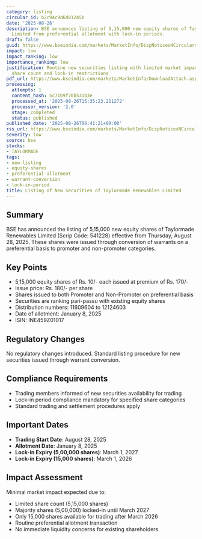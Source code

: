 ```yaml
---
category: listing
circular_id: b2c94c9d6d01245b
date: '2025-08-26'
description: BSE announces listing of 5,15,000 new equity shares of Taylormade Renewables
  Limited from preferential allotment with lock-in periods.
draft: false
guid: https://www.bseindia.com/markets/MarketInfo/DispNoticesNCirculars.aspx?Noticeid={23B9FA00-BCE1-4FCD-8423-67BC8D1297BB}&noticeno=20250826-1&dt=08/26/2025&icount=1&totcount=56&flag=0
impact: low
impact_ranking: low
importance_ranking: low
justification: Routine new securities listing with limited market impact due to small
  share count and lock-in restrictions
pdf_url: https://www.bseindia.com/markets/MarketInfo/DownloadAttach.aspx?id=20250826-1&attachedId=
processing:
  attempts: 1
  content_hash: 5c71b9f70b531b3e
  processed_at: '2025-08-26T15:35:23.211272'
  processor_version: '2.0'
  stage: completed
  status: published
published_date: '2025-08-26T06:41:21+00:00'
rss_url: https://www.bseindia.com/markets/MarketInfo/DispNoticesNCirculars.aspx?Noticeid={23B9FA00-BCE1-4FCD-8423-67BC8D1297BB}&noticeno=20250826-1&dt=08/26/2025&icount=1&totcount=56&flag=0
severity: low
source: bse
stocks:
- TAYLORMADE
tags:
- new-listing
- equity-shares
- preferential-allotment
- warrant-conversion
- lock-in-period
title: Listing of New Securities of Taylormade Renewables Limited
---
```


## Summary

BSE has announced the listing of 5,15,000 new equity shares of Taylormade Renewables Limited (Scrip Code: 541228) effective from Thursday, August 28, 2025. These shares were issued through conversion of warrants on a preferential basis to promoter and non-promoter categories.

## Key Points

- 5,15,000 equity shares of Rs. 10/- each issued at premium of Rs. 170/-
- Issue price: Rs. 180/- per share
- Shares issued to both Promoter and Non-Promoter on preferential basis
- Securities are ranking pari-passu with existing equity shares
- Distribution numbers: 11609604 to 12124603
- Date of allotment: January 8, 2025
- ISIN: INE459Z01017

## Regulatory Changes

No regulatory changes introduced. Standard listing procedure for new securities issued through warrant conversion.

## Compliance Requirements

- Trading members informed of new securities availability for trading
- Lock-in period compliance mandatory for specified share categories
- Standard trading and settlement procedures apply

## Important Dates

- **Trading Start Date**: August 28, 2025
- **Allotment Date**: January 8, 2025
- **Lock-in Expiry (5,00,000 shares)**: March 1, 2027
- **Lock-in Expiry (15,000 shares)**: March 1, 2026

## Impact Assessment

Minimal market impact expected due to:
- Limited share count (5,15,000 shares)
- Majority shares (5,00,000) locked-in until March 2027
- Only 15,000 shares available for trading after March 2026
- Routine preferential allotment transaction
- No immediate liquidity concerns for existing shareholders